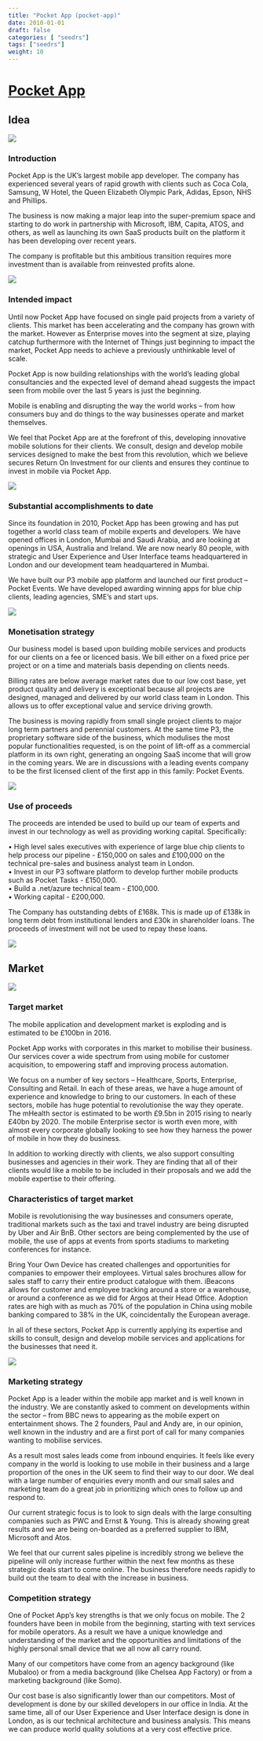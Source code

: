 ```yaml
---
title: "Pocket App (pocket-app)"
date: 2010-01-01
draft: false
categories: [ "seedrs"]
tags: ["seedrs"]
weight: 10
---
```


# [Pocket App](https://www.seedrs.com/pocket-app)

## Idea

![](/img/seedrs/uploads/startup/section_image/image/6891/fhx6a0a5qm7c5xbtth5fheq4xj70a0u/Image_1.jpg?rect=0%2C0%2C600%2C398&w=600&fit=clip&s=2523b520ec0aec9a158b16ba2531dcf6)

### Introduction

Pocket App is the UK’s largest mobile app developer. The company has experienced several years of rapid growth with clients such as Coca Cola, Samsung, W Hotel, the Queen Elizabeth Olympic Park, Adidas, Epson, NHS and Phillips.

The business is now making a major leap into the super-premium space and starting to do work in partnership with Microsoft, IBM, Capita, ATOS, and others, as well as launching its own SaaS products built on the platform it has been developing over recent years.

The company is profitable but this ambitious transition requires more investment than is available from reinvested profits alone.

![](/img/seedrs/uploads/startup/section_image/image/6896/r7fsqaoyighoro89mmmui985qv8hmpb/Image_2.jpg?rect=0%2C0%2C600%2C362&w=600&fit=clip&s=d46cef6b9c346c6d7f28e5b78553f263)

### Intended impact

Until now Pocket App have focused on single paid projects from a variety of clients. This market has been accelerating and the company has grown with the market. However as Enterprise moves into the segment at size, playing catchup furthermore with the Internet of Things just beginning to impact the market, Pocket App needs to achieve a previously unthinkable level of scale.

Pocket App is now building relationships with the world’s leading global consultancies and the expected level of demand ahead suggests the impact seen from mobile over the last 5 years is just the beginning.

Mobile is enabling and disrupting the way the world works – from how consumers buy and do things to the way businesses operate and market themselves.

We feel that Pocket App are at the forefront of this, developing innovative mobile solutions for their clients. We consult, design and develop mobile services designed to make the best from this revolution, which we believe secures Return On Investment for our clients and ensures they continue to invest in mobile via Pocket App.

![](/img/seedrs/uploads/startup/section_image/image/6894/i00cx6dwx0zqdb8yeb3iw4zdccol2fd/Image_3.jpg?rect=0%2C0%2C600%2C362&w=600&fit=clip&s=fbe9dc644f3176e6e1562b58ad55992d)

### Substantial accomplishments to date

Since its foundation in 2010, Pocket App has been growing and has put together a world class team of mobile experts and developers. We have opened offices in London, Mumbai and Saudi Arabia, and are looking at openings in USA, Australia and Ireland. We are now nearly 80 people, with strategic and User Experience and User Interface teams headquartered in London and our development team headquartered in Mumbai.

We have built our P3 mobile app platform and launched our first product – Pocket Events. We have developed awarding winning apps for blue chip clients, leading agencies, SME’s and start ups.

![](/img/seedrs/uploads/startup/section_image/image/6893/r04lmp5tr9kn1alk1xjoffny04uom5m/Image_4.jpg?rect=0%2C0%2C600%2C362&w=600&fit=clip&s=4f158ec57de9452fc5f13bbc94a5b735)

### Monetisation strategy

Our business model is based upon building mobile services and products for our clients on a fee or licenced basis. We bill either on a fixed price per project or on a time and materials basis depending on clients needs.

Billing rates are below average market rates due to our low cost base, yet product quality and delivery is exceptional because all projects are designed, managed and delivered by our world class team in London. This allows us to offer exceptional value and service driving growth.

The business is moving rapidly from small single project clients to major long term partners and perennial customers. At the same time P3, the proprietary software side of the business, which modulises the most popular functionalities requested, is on the point of lift-off as a commercial platform in its own right, generating an ongoing SaaS income that will grow in the coming years. We are in discussions with a leading events company to be the first licensed client of the first app in this family: Pocket Events.

![](/img/seedrs/uploads/startup/section_image/image/6892/sndjy5exxbda35b3cacohmbictfntku/Image_5.jpg?rect=0%2C0%2C600%2C263&w=600&fit=clip&s=e81101079b16faeedb15a5a17cd814ca)

### Use of proceeds

The proceeds are intended be used to build up our team of experts and invest in our technology as well as providing working capital. Specifically:

• High level sales executives with experience of large blue chip clients to help process our pipeline - £150,000 on sales and £100,000 on the technical pre-sales and business analyst team in London. <br>• Invest in our P3 software platform to develop further mobile products such as Pocket Tasks - £150,000. <br>• Build a .net/azure technical team - £100,000. <br>• Working capital - £200,000.

The Company has outstanding debts of £168k. This is made up of £138k in long term debt from institutional lenders and £30k in shareholder loans. The proceeds of investment will not be used to repay these loans.

![](/img/seedrs/uploads/startup/section_image/image/7157/p5m085kfmxq9zoll9iu3swr7nb07sve/Perks_5.jpg?rect=0%2C0%2C600%2C1348&w=600&fit=clip&s=f324667e09efbadbfacbc3b6e4b31d7f)

## Market

![](/img/seedrs/uploads/startup/section_image/image/6897/nq0q62bc2kmp3q40wkxe15b1e0k15az/Image_1_Marketing.jpg?rect=0%2C0%2C600%2C347&w=600&fit=clip&s=5c3e3993721dc9083e38e11a39c85e52)

### Target market

The mobile application and development market is exploding and is estimated to be £100bn in 2016.

Pocket App works with corporates in this market to mobilise their business. Our services cover a wide spectrum from using mobile for customer acquisition, to empowering staff and improving process automation.

We focus on a number of key sectors – Healthcare, Sports, Enterprise, Consulting and Retail. In each of these areas, we have a huge amount of experience and knowledge to bring to our customers. In each of these sectors, mobile has huge potential to revolutionise the way they operate. The mHealth sector is estimated to be worth £9.5bn in 2015 rising to nearly £40bn by 2020. The mobile Enterprise sector is worth even more, with almost every corporate globally looking to see how they harness the power of mobile in how they do business.

In addition to working directly with clients, we also support consulting businesses and agencies in their work. They are finding that all of their clients would like a mobile to be included in their proposals and we add the mobile expertise to their offering.

### Characteristics of target market

Mobile is revolutionising the way businesses and consumers operate, traditional markets such as the taxi and travel industry are being disrupted by Uber and Air BnB. Other sectors are being complemented by the use of mobile, the use of apps at events from sports stadiums to marketing conferences for instance.

Bring Your Own Device has created challenges and opportunities for companies to empower their employees. Virtual sales brochures allow for sales staff to carry their entire product catalogue with them. iBeacons allows for customer and employee tracking around a store or a warehouse, or around a conference as we did for Argos at their Head Office. Adoption rates are high with as much as 70% of the population in China using mobile banking compared to 38% in the UK, coincidentally the European average.

In all of these sectors, Pocket App is currently applying its expertise and skills to consult, design and develop mobile services and applications for the businesses that need it.

![](/img/seedrs/uploads/startup/section_image/image/6899/bu3lrb0fg3hdnc5fen3j2on485pia9c/Image_2_Marketing.jpg?rect=0%2C0%2C600%2C347&w=600&fit=clip&s=8cbbb1417aaf7d62d2573356dccd895c)

### Marketing strategy

Pocket App is a leader within the mobile app market and is well known in the industry. We are constantly asked to comment on developments within the sector – from BBC news to appearing as the mobile expert on entertainment shows. The 2 founders, Paul and Andy are, in our opinion, well known in the industry and are a first port of call for many companies wanting to mobilise services.

As a result most sales leads come from inbound enquiries. It feels like every company in the world is looking to use mobile in their business and a large proportion of the ones in the UK seem to find their way to our door. We deal with a large number of enquiries every month and our small sales and marketing team do a great job in prioritizing which ones to follow up and respond to.

Our current strategic focus is to look to sign deals with the large consulting companies such as PWC and Ernst &amp; Young. This is already showing great results and we are being on-boarded as a preferred supplier to IBM, Microsoft and Atos.

We feel that our current sales pipeline is incredibly strong we believe the pipeline will only increase further within the next few months as these strategic deals start to come online. The business therefore needs rapidly to build out the team to deal with the increase in business.

### Competition strategy

One of Pocket App’s key strengths is that we only focus on mobile. The 2 founders have been in mobile from the beginning, starting with text services for mobile operators. As a result we have a unique knowledge and understanding of the market and the opportunities and limitations of the highly personal small device that we all now all carry round.

Many of our competitors have come from an agency background (like Mubaloo) or from a media background (like Chelsea App Factory) or from a marketing background (like Somo).

Our cost base is also significantly lower than our competitors. Most of development is done by our skilled developers in our office in India. At the same time, all of our User Experience and User Interface design is done in London, as is our technical architecture and business analysis. This means we can produce world quality solutions at a very cost effective price.

